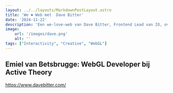 ```yaml
---
layout: ../../layouts/MarkdownPostLayout.astro
title: 'We ❤️ Web met  Dave Bitter'
date: '2024-11-22'
description: 'Een we-love-web van Dave Bitter, Frontend Lead van IO, over The Rise of AI-powered Voice Interfaces (on the web)'
image:
    url: '/images/dave.png'
    alt: ''
tags: ["Interactivity", "Creative", "WebGL"]
---
```


## Emiel van Betsbrugge: WebGL Developer bij Active Theory

https://www.davebitter.com/
